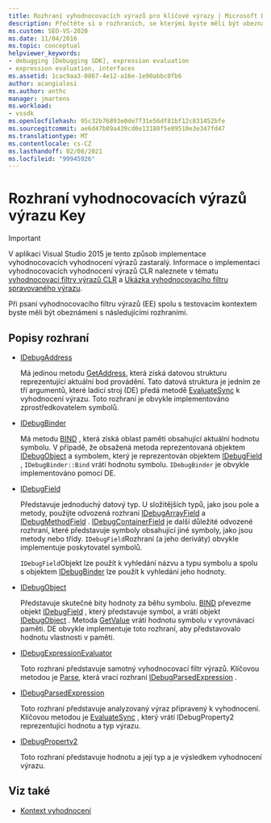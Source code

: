 ```yaml
---
title: Rozhraní vyhodnocovacích výrazů pro klíčové výrazy | Microsoft Docs
description: Přečtěte si o rozhraních, se kterými byste měli být obeznámeni při psaní vyhodnocení výrazu, spolu s kontextem vyhodnocení.
ms.custom: SEO-VS-2020
ms.date: 11/04/2016
ms.topic: conceptual
helpviewer_keywords:
- debugging [Debugging SDK], expression evaluation
- expression evaluation, interfaces
ms.assetid: 1cac9aa3-0867-4e12-a16e-1e90abbc0fb6
author: acangialosi
ms.author: anthc
manager: jmartens
ms.workload:
- vssdk
ms.openlocfilehash: 95c32b76893e0de7f31e56df81bf12c831452bfe
ms.sourcegitcommit: ae6d47b09a439cd0e13180f5e89510e3e347fd47
ms.translationtype: MT
ms.contentlocale: cs-CZ
ms.lasthandoff: 02/08/2021
ms.locfileid: "99945926"
---
```

# <a name="key-expression-evaluator-interfaces"></a>Rozhraní vyhodnocovacích výrazů výrazu Key
> [!IMPORTANT]
> V aplikaci Visual Studio 2015 je tento způsob implementace vyhodnocovacích vyhodnocení výrazů zastaralý. Informace o implementaci vyhodnocovacích vyhodnocení výrazů CLR naleznete v tématu [vyhodnocovací filtry výrazů CLR](https://github.com/Microsoft/ConcordExtensibilitySamples/wiki/CLR-Expression-Evaluators) a [Ukázka vyhodnocovacího filtru spravovaného výrazu](https://github.com/Microsoft/ConcordExtensibilitySamples/wiki/Managed-Expression-Evaluator-Sample).

 Při psaní vyhodnocovacího filtru výrazů (EE) spolu s testovacím kontextem byste měli být obeznámeni s následujícími rozhraními.

## <a name="interface-descriptions"></a>Popisy rozhraní

- [IDebugAddress](../../extensibility/debugger/reference/idebugaddress.md)

     Má jedinou metodu [GetAddress](../../extensibility/debugger/reference/idebugaddress-getaddress.md), která získá datovou strukturu reprezentující aktuální bod provádění. Tato datová struktura je jedním ze tří argumentů, které ladicí stroj (DE) předá metodě [EvaluateSync](../../extensibility/debugger/reference/idebugparsedexpression-evaluatesync.md) k vyhodnocení výrazu. Toto rozhraní je obvykle implementováno zprostředkovatelem symbolů.

- [IDebugBinder](../../extensibility/debugger/reference/idebugbinder.md)

     Má metodu [BIND](../../extensibility/debugger/reference/idebugbinder-bind.md) , která získá oblast paměti obsahující aktuální hodnotu symbolu. V případě, že obsažená metoda reprezentovaná objektem [IDebugObject](../../extensibility/debugger/reference/idebugobject.md) a symbolem, který je reprezentován objektem [IDebugField](../../extensibility/debugger/reference/idebugfield.md) , `IDebugBinder::Bind` vrátí hodnotu symbolu. `IDebugBinder` je obvykle implementováno pomocí DE.

- [IDebugField](../../extensibility/debugger/reference/idebugfield.md)

     Představuje jednoduchý datový typ. U složitějších typů, jako jsou pole a metody, použijte odvozená rozhraní [IDebugArrayField](../../extensibility/debugger/reference/idebugarrayfield.md) a [IDebugMethodField](../../extensibility/debugger/reference/idebugmethodfield.md) . [IDebugContainerField](../../extensibility/debugger/reference/idebugcontainerfield.md) je další důležité odvozené rozhraní, které představuje symboly obsahující jiné symboly, jako jsou metody nebo třídy. `IDebugField`Rozhraní (a jeho deriváty) obvykle implementuje poskytovatel symbolů.

     `IDebugField`Objekt lze použít k vyhledání názvu a typu symbolu a spolu s objektem [IDebugBinder](../../extensibility/debugger/reference/idebugbinder.md) lze použít k vyhledání jeho hodnoty.

- [IDebugObject](../../extensibility/debugger/reference/idebugobject.md)

     Představuje skutečné bity hodnoty za běhu symbolu. [BIND](../../extensibility/debugger/reference/idebugbinder-bind.md) převezme objekt [IDebugField](../../extensibility/debugger/reference/idebugfield.md) , který představuje symbol, a vrátí objekt [IDebugObject](../../extensibility/debugger/reference/idebugobject.md) . Metoda [GetValue](../../extensibility/debugger/reference/idebugobject-getvalue.md) vrátí hodnotu symbolu v vyrovnávací paměti. DE obvykle implementuje toto rozhraní, aby představovalo hodnotu vlastnosti v paměti.

- [IDebugExpressionEvaluator](../../extensibility/debugger/reference/idebugexpressionevaluator.md)

     Toto rozhraní představuje samotný vyhodnocovací filtr výrazů. Klíčovou metodou je [Parse](../../extensibility/debugger/reference/idebugexpressionevaluator-parse.md), která vrací rozhraní [IDebugParsedExpression](../../extensibility/debugger/reference/idebugparsedexpression.md) .

- [IDebugParsedExpression](../../extensibility/debugger/reference/idebugparsedexpression.md)

     Toto rozhraní představuje analyzovaný výraz připravený k vyhodnocení. Klíčovou metodou je [EvaluateSync](../../extensibility/debugger/reference/idebugparsedexpression-evaluatesync.md) , který vrátí IDebugProperty2 reprezentující hodnotu a typ výrazu.

- [IDebugProperty2](../../extensibility/debugger/reference/idebugproperty2.md)

     Toto rozhraní představuje hodnotu a její typ a je výsledkem vyhodnocení výrazu.

## <a name="see-also"></a>Viz také
- [Kontext vyhodnocení](../../extensibility/debugger/evaluation-context.md)
